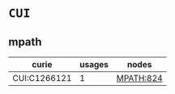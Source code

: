 # `CUI`

## mpath

| curie        |   usages | nodes                                         |
|--------------|----------|-----------------------------------------------|
| CUI:C1266121 |        1 | [MPATH:824](https://bioregistry.io/MPATH:824) |


